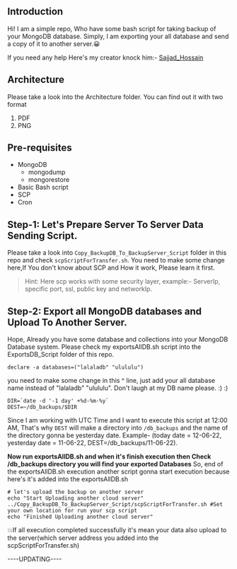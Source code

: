 ## Introduction
Hi! I am a simple repo, Who have some bash script for taking backup of your MongoDB database.
Simply, I am exporting your all database and send a copy of it to another server.😀

If you need any help Here's my creator knock him:- [Sajjad_Hossain](https://twitter.com/SajjadH40513194)

## Architecture
Please take a look into the Architecture folder. You can find out it with two format
1. PDF
2. PNG

## Pre-requisites
* MongoDB
    * mongodump
    * mongorestore
* Basic Bash script
* SCP
* Cron

<!-- ## Step-1: Export all MongoDB databases.
Hope, Already you some database and collections into your mechine MongoDB.
Please check my exportsAllDB.sh script into the ExportsDB_Script folder of this repo.

```
declare -a databases=("lalaladb" "ulululu")
```
you need to make some change in this ^ line, just add your all database name instead of "lalaladb" "ulululu". Don't laugh at my DB name please. :) :)


## Step-2: Export all MongoDB databases. -->
## Step-1: Let's Prepare Server To Server Data Sending Script.
Please take a look into `Copy_BackupDB_To_BackupServer_Script` folder in this repo and
check `scpScriptForTransfer.sh`.
You need to make some change here,If You don't know about SCP and How it work, Please learn it first.
> Hint: Here scp works with some security layer, example:- ServerIp, specific port, ssl, public key and networkIp.
## Step-2: Export all MongoDB databases and Upload To Another Server.
Hope, Already you have some database and collections into your MongoDB Database system. Please check my exportsAllDB.sh script into the ExportsDB_Script folder of this repo.

```
declare -a databases=("lalaladb" "ulululu")
```
you need to make some change in this ^ line, just add your all database name instead of "lalaladb" "ulululu". Don't laugh at my DB name please. :) :)
```
DIR=`date -d '-1 day' +%d-%m-%y`
DEST=~/db_backups/$DIR
```
Since I am working with UTC Time and I want to execute this script at 12:00 AM, That's why `DEST` will make a directory into `/db_backups` and the name of the directory gonna be yesterday date. 
Example- (today date = 12-06-22, yesterday date = 11-06-22, DEST=/db_backups/11-06-22).

**Now run exportsAllDB.sh and when it's finish execution then Check /db_backups directory you will find your exported Databases**
So, end of the exportsAllDB.sh execution another script gonna start execution because here's it's added into the exportsAllDB.sh
```
# let's upload the backup on another server
echo "Start Uploading another cloud server"
../Copy_BackupDB_To_BackupServer_Script/scpScriptForTransfer.sh #Set your own location for run your scp script
echo "Finished Uploading another cloud server"
```
💥If all execution completed successfully it's mean your data also upload to the server(which server address you added into the scpScriptForTransfer.sh)

----UPDATING----


